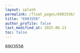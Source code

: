 ```yaml
---
layout: splash
permalink: /float_pages/6903556/
title: "6903556"
author_profile: false
last_modified_at: 2025-06-13
toc: false
---
```

 
6903556

